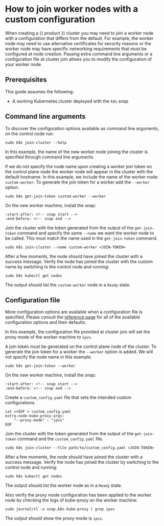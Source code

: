 # How to join worker nodes with a custom configuration

When creating a {{ product }} cluster you may need to join a worker node with
a configuration that differs from the default. For example, the worker node
may need to use alternative certificates for security reasons or the worker
node may have specific networking requirements that must be configured at node
creation. Passing extra command line arguments or a configuration file
at cluster join allows you to modify the configuration of your worker node.

## Prerequisites

This guide assumes the following:

- A working Kubernetes cluster deployed with the `k8s` snap

## Command line arguments

To discover the configuration options available as command line arguments,
on the control node run:

```
sudo k8s join-cluster --help
```

In this example, the name of the new worker node joining the cluster is
specified through command line arguments.

If we do not specify the node name upon creating a worker join token on
the control plane node the worker node will appear in the cluster with
the default hostname. In this example, we
include the name of the worker node: `custom-worker`. To generate the
join token for a worker add the `--worker` option.

```
sudo k8s get-join-token custom-worker --worker
```

On the new worker machine, install the snap:

```{literalinclude} ../../../_parts/install_snap.md
:start-after: <!-- snap start -->
:end-before: <!-- snap end -->
```

Join the cluster with the token generated from the output of the
`get-join-token` command and specify the same `--name` we want the worker node
to be called. This must match the name used in the `get-join-token` command.

```
sudo k8s join-cluster --name custom-worker <JOIN-TOKEN>
```

After a few moments, the node should have joined the cluster with a success
message. Verify the node has joined the cluster with the custom name by
switching to the control node and running:

```
sudo k8s kubectl get nodes
```

The output should list the `custom-worker` node in a `Ready` state.

## Configuration file

More configuration options are available when a configuration file is specified.
Please consult the [reference page] for all of the available configuration
options and their defaults.

In this example, the configuration file provided at cluster join will set the
proxy mode of the worker machine to `ipvs`.

A join token must be generated on the control plane node of the cluster.
To generate the join token for a worker the `--worker` option is added.
We will not specify the node name in this example.

```
sudo k8s get-join-token --worker
```

On the new worker machine, install the snap:

```{literalinclude} ../../../_parts/install_snap.md
:start-after: <!-- snap start -->
:end-before: <!-- snap end -->
```

Create a `custom_config.yaml` file that sets the intended custom configurations.

```
cat <<EOF > custom_config.yaml
extra-node-kube-proxy-args:
    "--proxy-mode" : "ipvs"
EOF
```

Join the cluster with the token generated from the output of the
`get-join-token` command and the `custom_config.yaml` file.

```
sudo k8s join-cluster --file path/to/custom_config.yaml <JOIN-TOKEN>
```

After a few moments, the node should have joined the cluster with a success
message. Verify the node has joined the cluster by switching to the control
node and running:

```
sudo k8s kubectl get nodes
```

The output should list the worker node as in a `Ready` state.

Also verify the proxy mode configuration has been applied to the worker node
by checking the logs of kube-proxy on the worker machine:

```
sudo journalctl -u snap.k8s.kube-proxy | grep ipvs
```

The output should show the proxy-mode is `ipvs`.

<!-- LINKS -->

[reference page]: /snap/reference/config-files/worker-join-config.md
